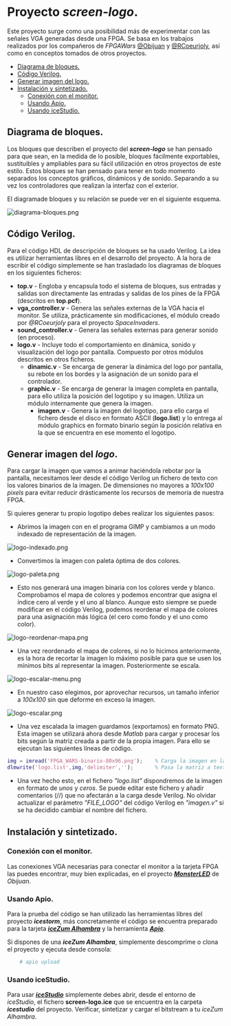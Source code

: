 # Proyecto *screen-logo*.
Este proyecto surge como una posibilidad más de experimentar con las señales VGA generadas desde una FPGA. Se basa en los trabajos realizados por los compañeros de *FPGAWars* [@Obijuan](https://github.com/Obijuan) y [@RCoeurjoly](https://github.com/RCoeurjoly/Space-Invaders), así como en conceptos tomados de otros proyectos.

- [Diagrama de bloques.](#diagrama)
- [Código Verilog.](#codigo)
- [Generar imagen del logo.](#generar_imagen)
- [Instalación y sintetizado.](#instala)
    - [Conexión con el monitor.](#monitor)
    - [Usando Apio.](#apio)
    - [Usando iceStudio.](#icestudio)

## Diagrama de bloques. <a name="diagrama"></a>
Los bloques que describen el proyecto del ***screen-logo*** se han pensado para que sean, en la medida de lo posible, bloques fácilmente exportables, sustituibles y ampliables para su fácil utilización en otros proyectos de este estilo. Estos bloques se han pensado para tener en todo momento separados los conceptos gráficos, dinámicos y de sonido. Separando a su vez los controladores que realizan la interfaz con el exterior.

El diagramade bloques y su relación se puede ver en el siguiente esquema.

![diagrama-bloques.png](https://raw.githubusercontent.com/juanmard/screen-logo/master/doc/images/diagrama-bloques.png)

## Código Verilog. <a name="codigo"></a>
Para el código HDL de descripción de bloques se ha usado Verilog. La idea es utilizar herramientas libres en el desarrollo del proyecto. A la hora de escribir el código simplemente se han trasladado los diagramas de bloques en los siguientes ficheros:

- **top.v** - Engloba y encapsula todo el sistema de bloques, sus entradas y salidas son directamente las entradas y salidas de los pines de la FPGA (descritos en **top.pcf**).
- **vga_controller.v** - Genera las señales externas de la VGA hacia el monitor. Se utiliza, prácticamente sin modificaciones, el módulo creado por *@RCoeurjoly* para el proyecto *SpaceInvaders*.
- **sound_controller.v** - Genera las señales externas para generar sonido (en proceso).
- **logo.v** - Incluye todo el comportamiento en dinámica, sonido y visualización del logo por pantalla. Compuesto por otros módulos descritos en otros ficheros.
	- **dinamic.v** - Se encarga de generar la dinámica del logo por pantalla, su rebote en los bordes y la asignación de un sonido para el controlador.
	- **graphic.v** - Se encarga de generar la imagen completa en pantalla, para ello utiliza la posición del logotipo y su imagen. Utiliza un módulo internamente que genera la imagen.
		- **imagen.v** - Genera la imagen del logotipo, para ello carga el fichero desde el disco en formato ASCII (**logo.list**) y lo entrega al módulo graphics en formato binario según la posición relativa en la que se encuentra en ese momento el logotipo.

## Generar imagen del *logo*. <a name="generar_imagen"></a>
Para cargar la imagen que vamos a animar haciéndola rebotar por la pantalla, necesitamos leer desde el código Verilog un fichero de texto con los valores binarios de la imagen. De dimensiones no mayores a *100x100 pixels* para evitar reducir drásticamente los recursos de memoria de nuestra FPGA.

Si quieres generar tu propio logotipo debes realizar los siguientes pasos:
- Abrimos la imagen con en el programa GIMP y cambiamos a un modo indexado de representación de la imagen.

![logo-indexado.png](https://raw.githubusercontent.com/juanmard/screen-logo/master/doc/images/logo-indexado.png)

- Convertimos la imagen con paleta óptima de dos colores.

![logo-paleta.png](https://raw.githubusercontent.com/juanmard/screen-logo/master/doc/images/logo-paleta.png)

- Esto nos generará una imagen binaria con los colores verde y blanco. Comprobamos el mapa de colores y podemos encontrar que asigna el índice cero al verde y el uno al blanco. Aunque esto siempre se puede modificar en el código Verilog, podemos reordenar el mapa de colores para una asignación más lógica (el cero como fondo y el uno como color).

![logo-reordenar-mapa.png](https://raw.githubusercontent.com/juanmard/screen-logo/master/doc/images/logo-reordenar-mapa.png)

- Una vez reordenado el mapa de colores, si no lo hicimos anteriormente, es la hora de recortar la imagen lo máximo posible para que se usen los mínimos bits al representar la imagen. Posteriormente se escala.

![logo-escalar-menu.png](https://raw.githubusercontent.com/juanmard/screen-logo/master/doc/images/logo-escalar-menu.png)

- En nuestro caso elegimos, por aprovechar recursos, un tamaño inferior a *100x100* sin que deforme en exceso la imagen.

![logo-escalar.png](https://raw.githubusercontent.com/juanmard/screen-logo/master/doc/images/logo-escalar.png)

- Una vez escalada la imagen guardamos (exportamos) en formato PNG. Esta imagen se utilizará ahora desde *Matlab* para cargar y procesar los bits según la matriz creada a partir de la propia imagen. Para ello se ejecutan las siguientes líneas de código.

```Matlab
img = imread('FPGA_WARS-binario-80x96.png');    % Carga la imagen en la matriz 'img'.
dlmwrite('logo.list',img,'delimiter','');       % Pasa la matriz a texto.
```
- Una vez hecho esto, en el fichero *"logo.list"* dispondremos de la imagen en formato de *unos* y *ceros*. Se puede editar este fichero y añadir comentarios (//) que no afectarán a la carga desde Verilog. No olvidar actualizar el parámetro *"FILE_LOGO"* del código Verilog en *"imagen.v"* si se ha decidido cambiar el nombre del fichero.

## Instalación y sintetizado. <a name="instala"></a>

### Conexión con el monitor. <a name="monitor"></a>
Las conexiones VGA necesarias para conectar el monitor a la tarjeta FPGA las puedes encontrar, muy bien explicadas, en el proyecto [***MonsterLED***](https://github.com/Obijuan/MonsterLED/wiki) de *Obijuan*.

### Usando Apio. <a name="apio"></a>
Para la prueba del código se han utilizado las herramientas libres del proyecto ***icestorm***, más concretamente el código se encuentra preparado para la tarjeta [***iceZum Alhambra***](https://github.com/FPGAwars/icezum/wiki) y la herramienta [***Apio***](http://apiodoc.readthedocs.io/en/stable/).

Si dispones de una ***iceZum Alhambra***, simplemente descomprime o clona el proyecto y ejecuta desde consola:

```bash
	# apio upload
```
### Usando iceStudio. <a name="icestudio"></a>
Para usar [***iceStudio***](http://icestudio.readthedocs.io/en/latest/) simplemente debes abrir, desde el entorno de *iceStudio*, el fichero **screen-logo.ice** que se encuentra en la carpeta ***icestudio*** del proyecto. Verificar, sintetizar y cargar el bitstream a tu *iceZum Alhambra*.

